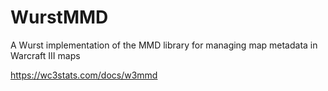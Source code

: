 # WurstMMD
A Wurst implementation of the MMD library for managing map metadata in Warcraft III maps

https://wc3stats.com/docs/w3mmd
